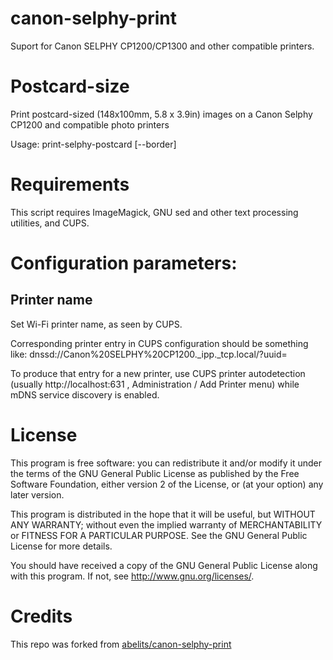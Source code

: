 # canon-selphy-print
Suport for Canon SELPHY CP1200/CP1300 and other compatible printers.


# Postcard-size

 Print postcard-sized (148x100mm, 5.8 x 3.9in) images
 on a Canon Selphy CP1200 and compatible photo printers

 Usage: print-selphy-postcard [--border] <file>

# Requirements

 This script requires ImageMagick, GNU sed and other text processing
 utilities, and CUPS.

# Configuration parameters:

## Printer name
 Set Wi-Fi printer name, as seen by CUPS.

 Corresponding printer entry in CUPS configuration should be something like:
 dnssd://Canon%20SELPHY%20CP1200._ipp._tcp.local/?uuid=<uuid>

 To produce that entry for a new printer, use CUPS printer autodetection
 (usually http://localhost:631 , Administration / Add Printer menu) while
 mDNS service discovery is enabled.

# License

 This program is free software: you can redistribute it and/or modify
 it under the terms of the GNU General Public License as published by
 the Free Software Foundation, either version 2 of the License, or
 (at your option) any later version.
  
 This program is distributed in the hope that it will be useful,
 but WITHOUT ANY WARRANTY; without even the implied warranty of
 MERCHANTABILITY or FITNESS FOR A PARTICULAR PURPOSE.  See the
 GNU General Public License for more details.
  
 You should have received a copy of the GNU General Public License
 along with this program.  If not, see <http://www.gnu.org/licenses/>.

# Credits

 This repo was forked from [abelits/canon-selphy-print](https://github.com/abelits/canon-selphy-print)

